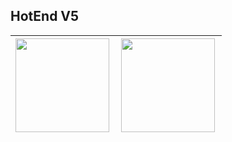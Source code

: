 ## HotEnd V5

|<img align="left" width=150 src="Montagem_A.jpg"/>|<img align="left" width=150 src="Montagem_B.jpg"/>|
|---|---|


